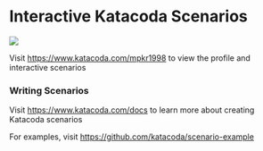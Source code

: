 # Interactive Katacoda Scenarios

[![](http://shields.katacoda.com/katacoda/mpkr1998/count.svg)](https://www.katacoda.com/mpkr1998 "Get your profile on Katacoda.com")

Visit https://www.katacoda.com/mpkr1998 to view the profile and interactive scenarios

### Writing Scenarios
Visit https://www.katacoda.com/docs to learn more about creating Katacoda scenarios

For examples, visit https://github.com/katacoda/scenario-example
